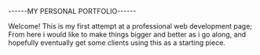 ------MY PERSONAL PORTFOLIO------

Welcome! This is my first attempt at a professional web development page; From here i would like to make things bigger and better as i go along,
and hopefully eventually get some clients using this as a starting piece. 
